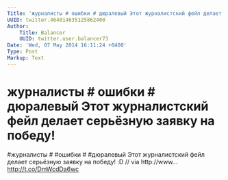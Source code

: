 ```yaml
---
Title: 'журналисты # ошибки # дюралевый Этот журналистский фейл делает серьёзную заявку на победу!'
UUID: twitter.464014635125862400
Author:
    Title: Balancer
    UUID: twitter.user.balancer73
Date: 'Wed, 07 May 2014 16:11:24 +0400'
Type: Post
Markup: Text
---
```


# журналисты # ошибки # дюралевый Этот журналистский фейл делает серьёзную заявку на победу!

#журналисты # #ошибки # #дюралевый Этот журналистский фейл
делает серьёзную заявку на победу! :D
// via http://www… http://t.co/DmWcdDa6wc